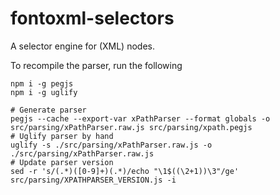 # fontoxml-selectors

A selector engine for (XML) nodes.

To recompile the parser, run the following

```
npm i -g pegjs
npm i -g uglify

# Generate parser
pegjs --cache --export-var xPathParser --format globals -o src/parsing/xPathParser.raw.js src/parsing/xpath.pegjs
# Uglify parser by hand
uglify -s ./src/parsing/xPathParser.raw.js -o ./src/parsing/xPathParser.raw.js
# Update parser version
sed -r 's/(.*)([0-9]+)(.*)/echo "\1$((\2+1))\3"/ge' src/parsing/XPATHPARSER_VERSION.js -i
```
